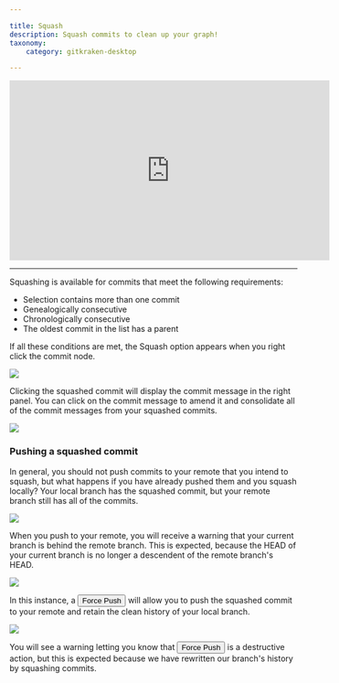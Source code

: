 ```yaml
---

title: Squash
description: Squash commits to clean up your graph!
taxonomy:
    category: gitkraken-desktop

---
```


<div class='embed-container embed-container--16-9'>
    <iframe width="560" height="315" src="https://www.youtube.com/embed/cr1N8VTRmfM?ecver=1" frameborder="0" allowfullscreen></iframe>
</div>

***

Squashing is available for commits that meet the following requirements:

* Selection contains more than one commit
* Genealogically consecutive
* Chronologically consecutive
* The oldest commit in the list has a parent

If all these conditions are met, the Squash option appears when you right click the commit node.

<img src='/wp-content/uploads/squash.gif' srcset='/wp-content/uploads/squash@2x.gif' class='img-bordered img-responsive center'>

Clicking the squashed commit will display the commit message in the right panel.  You can click on the commit message to amend it and consolidate all of the commit messages from your squashed commits.

<img src='/wp-content/uploads/amend-commitmsg.png' srcset='/wp-content/uploads/amend-commitmsg@2x.png' class='img-bordered img-responsive center'>

### Pushing a squashed commit

In general, you should not push commits to your remote that you intend to squash, but what happens if you have already pushed them and you squash locally?  Your local branch has the squashed commit, but your remote branch still has all of the commits.

<img src='/wp-content/uploads/squashed-remote.png' srcset='/wp-content/uploads/squashed-remote@2x.png' class='img-bordered img-responsive center'>

When you push to your remote, you will receive a warning that your current branch is behind the remote branch.  This is expected, because  the HEAD of your current branch is no longer a descendent of the remote branch's HEAD.  

<img src='/wp-content/uploads/squash-pushremote.png' srcset='/wp-content/uploads/squash-pushremote@2x.png' class='img-bordered img-responsive center'>

In this instance, a <button class='button button--danger button--ui button--nolink'>Force Push</button> will allow you to push the squashed commit to your remote and retain the clean history of your local branch.  

<img src='/wp-content/uploads/force-push.png' srcset='/wp-content/uploads/force-push@2x.png' class='img-bordered img-responsive center'>

You will see a warning letting you know that <button class='button button--danger button--ui button--nolink'>Force Push</button> is a destructive action, but this is expected because we have rewritten our branch's history by squashing commits.
